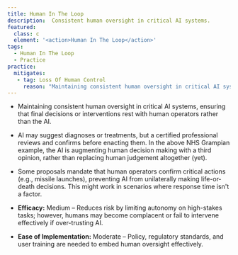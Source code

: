 ```yaml
---
title: Human In The Loop
description:  Consistent human oversight in critical AI systems.
featured: 
  class: c
  element: '<action>Human In The Loop</action>'
tags: 
  - Human In The Loop
  - Practice
practice:
  mitigates:
   - tag: Loss Of Human Control
     reason: "Maintaining consistent human oversight in critical AI systems, ensuring that final decisions or interventions rest with human operators rather than the AI."
---
```


<PracticeIntro details={frontMatter} />

- Maintaining consistent human oversight in critical AI systems, ensuring that final decisions or interventions rest with human operators rather than the AI.  
- AI may suggest diagnoses or treatments, but a certified professional reviews and confirms before enacting them.  In the above NHS Grampian example, the AI is augmenting human decision making with a third opinion, rather than replacing human judgement altogether (yet).
- Some proposals mandate that human operators confirm critical actions (e.g., missile launches), preventing AI from unilaterally making life-or-death decisions.  This might work in scenarios where response time isn't a factor.

- **Efficacy:** Medium – Reduces risk by limiting autonomy on high-stakes tasks; however, humans may become complacent or fail to intervene effectively if over-trusting AI.  
- **Ease of Implementation:** Moderate – Policy, regulatory standards, and user training are needed to embed human oversight effectively.
